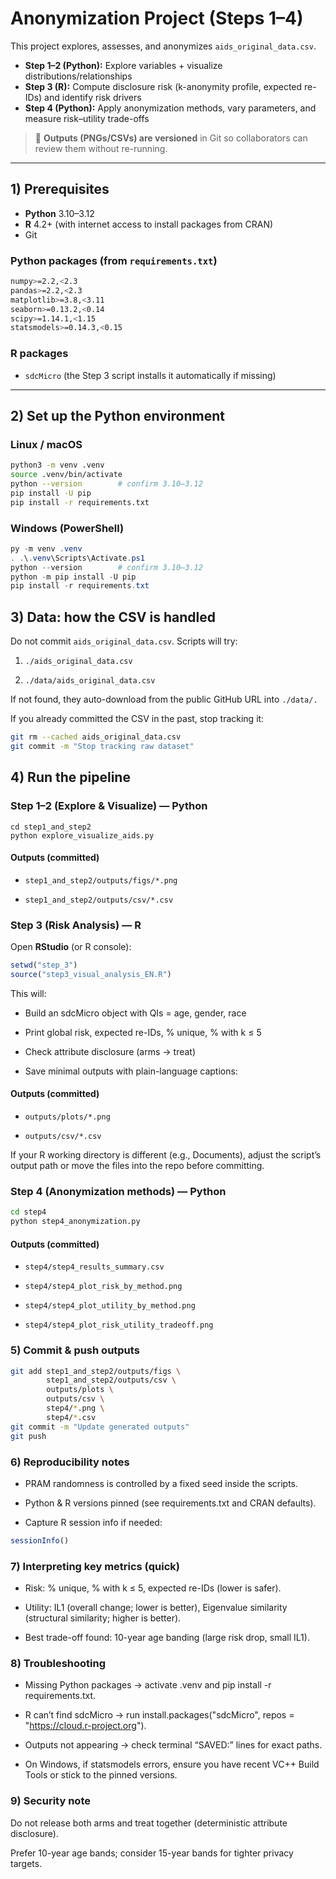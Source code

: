 # Anonymization Project (Steps 1–4)

This project explores, assesses, and anonymizes `aids_original_data.csv`.

- **Step 1–2 (Python):** Explore variables + visualize distributions/relationships
- **Step 3 (R):** Compute disclosure risk (k-anonymity profile, expected re-IDs) and identify risk drivers
- **Step 4 (Python):** Apply anonymization methods, vary parameters, and measure risk–utility trade-offs

> 🔎 **Outputs (PNGs/CSVs) are versioned** in Git so collaborators can review them without re-running.

---

## 1) Prerequisites

- **Python** 3.10–3.12
- **R** 4.2+ (with internet access to install packages from CRAN)
- Git

### Python packages (from `requirements.txt`)
```bash
numpy>=2.2,<2.3
pandas>=2.2,<2.3
matplotlib>=3.8,<3.11
seaborn>=0.13.2,<0.14
scipy>=1.14.1,<1.15
statsmodels>=0.14.3,<0.15
```

### R packages
- `sdcMicro` (the Step 3 script installs it automatically if missing)

---

## 2) Set up the Python environment

### Linux / macOS
```bash
python3 -m venv .venv
source .venv/bin/activate
python --version        # confirm 3.10–3.12
pip install -U pip
pip install -r requirements.txt
```

### Windows (PowerShell)

```powershell
py -m venv .venv
. .\.venv\Scripts\Activate.ps1
python --version        # confirm 3.10–3.12
python -m pip install -U pip
pip install -r requirements.txt
```


## 3) Data: how the CSV is handled
Do not commit `aids_original_data.csv`. Scripts will try:

1. `./aids_original_data.csv`

2. `./data/aids_original_data.csv`

If not found, they auto-download from the public GitHub URL into `./data/.`

If you already committed the CSV in the past, stop tracking it:

```bash
git rm --cached aids_original_data.csv
git commit -m "Stop tracking raw dataset"
```

## 4) Run the pipeline

### Step 1–2 (Explore & Visualize) — Python
```
cd step1_and_step2
python explore_visualize_aids.py
```

#### Outputs (committed)

- `step1_and_step2/outputs/figs/*.png`

- `step1_and_step2/outputs/csv/*.csv`

### Step 3 (Risk Analysis) — R
Open **RStudio** (or R console):

```r
setwd("step_3")
source("step3_visual_analysis_EN.R")
```

This will:

- Build an sdcMicro object with QIs = age, gender, race

- Print global risk, expected re-IDs, % unique, % with k ≤ 5

- Check attribute disclosure (arms → treat)

- Save minimal outputs with plain-language captions:

#### Outputs (committed)

- `outputs/plots/*.png`

- `outputs/csv/*.csv`

If your R working directory is different (e.g., Documents), adjust the script’s output path or move the files into the repo before committing.

### Step 4 (Anonymization methods) — Python
```bash
cd step4
python step4_anonymization.py
```

#### Outputs (committed)

- `step4/step4_results_summary.csv`

- `step4/step4_plot_risk_by_method.png`

- `step4/step4_plot_utility_by_method.png`

- `step4/step4_plot_risk_utility_tradeoff.png`

### 5) Commit & push outputs
```bash
git add step1_and_step2/outputs/figs \
        step1_and_step2/outputs/csv \
        outputs/plots \
        outputs/csv \
        step4/*.png \
        step4/*.csv
git commit -m "Update generated outputs"
git push
```

### 6) Reproducibility notes

- PRAM randomness is controlled by a fixed seed inside the scripts.

- Python & R versions pinned (see requirements.txt and CRAN defaults).

- Capture R session info if needed:

```r
sessionInfo()
```

### 7) Interpreting key metrics (quick)
- Risk: % unique, % with k ≤ 5, expected re-IDs (lower is safer).

- Utility: IL1 (overall change; lower is better), Eigenvalue similarity (structural similarity; higher is better).

- Best trade-off found: 10-year age banding (large risk drop, small IL1).

### 8) Troubleshooting
- Missing Python packages → activate .venv and pip install -r requirements.txt.

- R can’t find sdcMicro → run install.packages("sdcMicro", repos = "https://cloud.r-project.org").

- Outputs not appearing → check terminal “SAVED:” lines for exact paths.

* On Windows, if statsmodels errors, ensure you have recent VC++ Build Tools or stick to the pinned versions.

### 9) Security note
Do not release both arms and treat together (deterministic attribute disclosure).

Prefer 10-year age bands; consider 15-year bands for tighter privacy targets.
